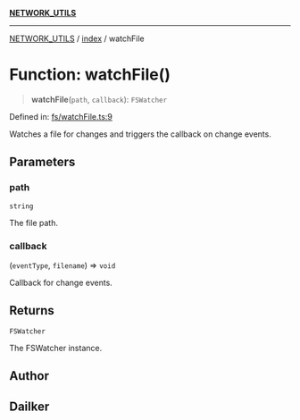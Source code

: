 [**NETWORK_UTILS**](../../README.md)

***

[NETWORK_UTILS](../../README.md) / [index](../README.md) / watchFile

# Function: watchFile()

> **watchFile**(`path`, `callback`): `FSWatcher`

Defined in: [fs/watchFile.ts:9](https://github.com/dailker/everyutil/blob/7c30ec40bbb398255a9be572db0a537e8bcb9c11/src/fs/watchFile.ts#L9)

Watches a file for changes and triggers the callback on change events.

## Parameters

### path

`string`

The file path.

### callback

(`eventType`, `filename`) => `void`

Callback for change events.

## Returns

`FSWatcher`

The FSWatcher instance.

## Author

## Dailker
